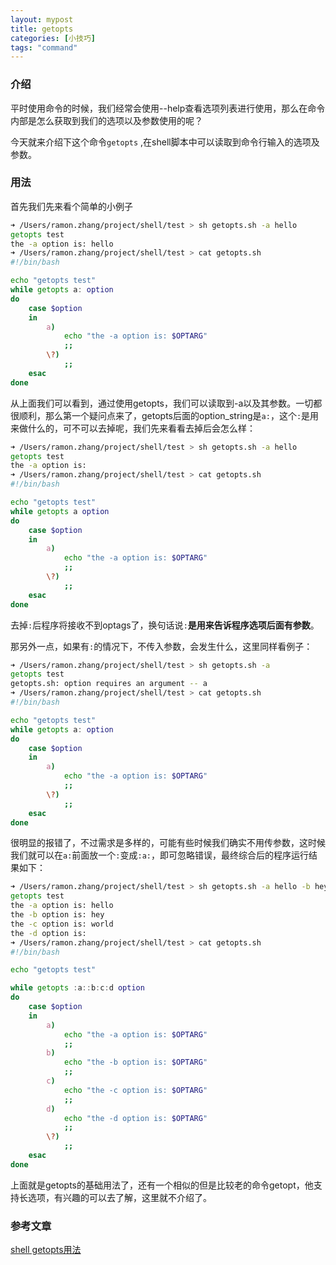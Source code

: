 ```yaml
---
layout: mypost
title: getopts 
categories: [小技巧]
tags: "command" 
---
```


### 介绍

平时使用命令的时候，我们经常会使用--help查看选项列表进行使用，那么在命令内部是怎么获取到我们的选项以及参数使用的呢？

今天就来介绍下这个命令```getopts``` ,在shell脚本中可以读取到命令行输入的选项及参数。

### 用法

首先我们先来看个简单的小例子

```sh
➜ /Users/ramon.zhang/project/shell/test > sh getopts.sh -a hello
getopts test
the -a option is: hello
➜ /Users/ramon.zhang/project/shell/test > cat getopts.sh
#!/bin/bash

echo "getopts test"
while getopts a: option
do
    case $option
    in
        a)
            echo "the -a option is: $OPTARG"
            ;;
        \?)
            ;;
    esac
done

```
从上面我们可以看到，通过使用getopts，我们可以读取到-a以及其参数。一切都很顺利，那么第一个疑问点来了，getopts后面的option_string是```a:```，这个```:```是用来做什么的，可不可以去掉呢，我们先来看看去掉后会怎么样：
```sh
➜ /Users/ramon.zhang/project/shell/test > sh getopts.sh -a hello
getopts test
the -a option is:
➜ /Users/ramon.zhang/project/shell/test > cat getopts.sh
#!/bin/bash

echo "getopts test"
while getopts a option
do
    case $option
    in
        a)
            echo "the -a option is: $OPTARG"
            ;;
        \?)
            ;;
    esac
done
```
去掉```:```后程序将接收不到optags了，换句话说```:```**是用来告诉程序选项后面有参数**。

那另外一点，如果有```:```的情况下，不传入参数，会发生什么，这里同样看例子：
```sh
➜ /Users/ramon.zhang/project/shell/test > sh getopts.sh -a
getopts test
getopts.sh: option requires an argument -- a
➜ /Users/ramon.zhang/project/shell/test > cat getopts.sh
#!/bin/bash

echo "getopts test"
while getopts a: option
do
    case $option
    in
        a)
            echo "the -a option is: $OPTARG"
            ;;
        \?)
            ;;
    esac
done
```
很明显的报错了，不过需求是多样的，可能有些时候我们确实不用传参数，这时候我们就可以在```a:```前面放一个```:```变成```:a:```，即可忽略错误，最终综合后的程序运行结果如下：
```sh
➜ /Users/ramon.zhang/project/shell/test > sh getopts.sh -a hello -b hey -c world -d
getopts test
the -a option is: hello
the -b option is: hey
the -c option is: world
the -d option is:
➜ /Users/ramon.zhang/project/shell/test > cat getopts.sh
#!/bin/bash

echo "getopts test"

while getopts :a::b:c:d option
do
    case $option
    in
        a)
            echo "the -a option is: $OPTARG"
            ;;
        b)
            echo "the -b option is: $OPTARG"
            ;;
        c)
            echo "the -c option is: $OPTARG"
            ;;
        d)
            echo "the -d option is: $OPTARG"
            ;;
        \?)
            ;;
    esac
done
```

上面就是getopts的基础用法了，还有一个相似的但是比较老的命令getopt，他支持长选项，有兴趣的可以去了解，这里就不介绍了。

### 参考文章

[shell getopts用法](https://blog.csdn.net/xluren/article/details/17489667)



